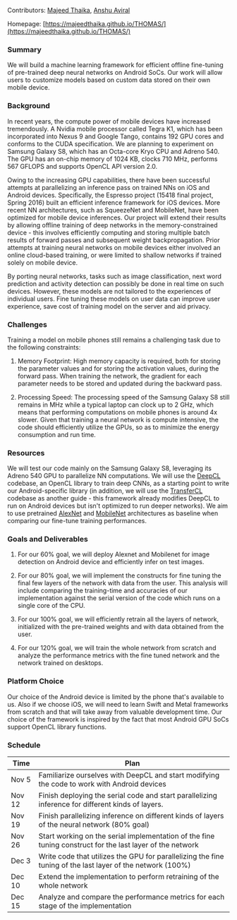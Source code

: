 Contributors: [Majeed Thaika](https://github.com/majeedthaika), [Anshu Aviral](https://github.com/cyclotronian)

Homepage: [https://majeedthaika.github.io/THOMAS/](https://majeedthaika.github.io/THOMAS/) 

### Summary

We will build a machine learning framework for efficient offline fine-tuning of pre-trained deep neural networks on Android SoCs. Our work will allow users to customize models based on custom data stored on their own mobile device.

### Background

In recent years, the compute power of mobile devices have increased tremendously. A Nvidia mobile processor called Tegra K1, which has been incorporated into Nexus 9 and Google Tango, contains 192 GPU cores and conforms to the CUDA specification. We are planning to experiment on Samsung Galaxy S8, which has an Octa-core Kryo CPU and Adreno 540. The GPU has an on-chip memory of 1024 KB, clocks 710 MHz, performs 567 GFLOPS and supports OpenCL API version 2.0.

Owing to the increasing GPU capabilities, there have been successful attempts at parallelizing an inference pass on trained NNs on iOS and Android devices. Specifically, the Espresso project (15418 final project, Spring 2016) built an efficient inference framework for iOS devices. More recent NN architectures, such as SqueezeNet and MobileNet, have been optimized for mobile device inferences. Our project will extend their results by allowing offline training of deep networks in the memory-constrained device - this involves efficiently computing and storing multiple batch results of forward passes and subsequent weight backpropagation. Prior attempts at training neural networks on mobile devices either involved an online cloud-based training, or were limited to shallow networks if trained solely on mobile device.

By porting neural networks, tasks such as image classification, next word prediction and activity detection can possibly be done in real time on such devices. However, these models are not tailored to the experiences of individual users. Fine tuning these models on user data can improve user experience, save cost of training model on the server and aid privacy.  

### Challenges

Training a model on mobile phones still remains a challenging task due to the following constraints:

1. Memory Footprint: High memory capacity is required, both for storing the parameter values and for storing the activation values, during the forward pass. When training the network, the gradient for each parameter needs to be stored and updated during the backward pass.

2. Processing Speed: The processing speed of the Samsung Galaxy S8 still remains in MHz while a typical laptop can clock up to 2 GHz, which means that performing computations on mobile phones is around 4x slower. Given that training a neural network is compute intensive, the code should efficiently utilize the GPUs, so as to minimize the energy consumption and run time.

### Resources

We will test our code mainly on the Samsung Galaxy S8, leveraging its Adreno 540 GPU to parallelize NN computations. We will use the [DeepCL](https://github.com/hughperkins/DeepCL) codebase, an OpenCL library to train deep CNNs, as a starting point to write our Android-specific library (in addition, we will use the [TransferCL](https://github.com/OValery16/TransferCL) codebase as another guide - this framework already modifies DeepCL to run on Android devices but isn't optimized to run deeper networks). We aim to use pretrained [AlexNet](https://papers.nips.cc/paper/4824-imagenet-classification-with-deep-convolutional-neural-networks.pdf) and [MobileNet](https://arxiv.org/abs/1704.04861) architectures as baseline when comparing our fine-tune training performances.

### Goals and Deliverables

1. For our 60% goal, we will deploy Alexnet and Mobilenet for image detection on Android device and efficiently infer on test images.

2. For our 80% goal, we will implement the constructs for fine tuning the final few layers of the network with data from the user. This analysis will include comparing the training-time and accuracies of our implementation against the serial version of the code which runs on a single core of the CPU.

3. For our 100% goal, we will efficiently retrain all the layers of network, initialized with the pre-trained weights and with data obtained from the user. 

4. For our 120% goal, we will train the whole network from scratch and analyze the performance metrics with the fine tuned network and the network trained on desktops.

### Platform Choice

Our choice of the Android device is limited by the phone that's available to us. Also if we choose iOS, we will need to learn Swift and Metal frameworks from scratch and that will take away from valuable development time. Our choice of the framework is inspired by the fact that most Android GPU SoCs support OpenCL library functions.

### Schedule

Time | Plan |
--- | --- | 
Nov 5 | Familiarize ourselves with DeepCL and start modifying the code to work with Android devices 
Nov 12 | Finish deploying the serial code and start parallelizing inference for different kinds of layers. 
Nov 19 | Finish parallelizing inference on different kinds of layers of the neural network (80% goal) 
Nov 26 | Start working on the serial implementation of the fine tuning construct for the last layer of the network 
Dec 3 | Write code that utilizes the GPU for parallelizing the fine tuning of the last layer of the network (100%) 
Dec 10 | Extend the implementation to perform retraining of the whole network 
Dec 15 | Analyze and compare the performance metrics for each stage of the implementation 
